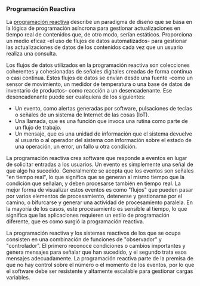 ### Programación Reactiva
La [programación reactiva](https://www.techtarget.com/searchapparchitecture/definition/reactive-programming#:~:text=Reactive%20programming%20describes%20a%20design,a%20user%20makes%20an%20inquiry.) describe un paradigma de diseño que se basa en la lógica de programación asíncrona para gestionar actualizaciones en tiempo real de contenidos que, de otro modo, serían estáticos. Proporciona un medio eficaz -el uso de flujos de datos automatizados- para gestionar las actualizaciones de datos de los contenidos cada vez que un usuario realiza una consulta.

Los flujos de datos utilizados en la programación reactiva son colecciones coherentes y cohesionadas de señales digitales creadas de forma continua o casi continua. Estos flujos de datos se envían desde una fuente -como un sensor de movimiento, un medidor de temperatura o una base de datos de inventario de productos- como reacción a un desencadenante. Ese desencadenante puede ser cualquiera de los siguientes:

- Un evento, como alertas generadas por software, pulsaciones de teclas o señales de un sistema de Internet de las cosas (IoT).
- Una llamada, que es una función que invoca una rutina como parte de un flujo de trabajo.
- Un mensaje, que es una unidad de información que el sistema devuelve al usuario o al operador del sistema con información sobre el estado de una operación, un error, un fallo u otra condición.

La programación reactiva crea software que responde a eventos en lugar de solicitar entradas a los usuarios.  Un evento es simplemente una señal de que algo ha sucedido. Generalmente se acepta que los eventos son señales "en tiempo real", lo que significa que se generan al mismo tiempo que la condición que señalan, y deben procesarse también en tiempo real. La mejor forma de visualizar estos eventos es como "flujos" que pueden pasar por varios elementos de procesamiento, detenerse y gestionarse por el camino, o bifurcarse y generar una actividad de procesamiento paralela. En la mayoría de los casos, este procesamiento es sensible al tiempo, lo que significa que las aplicaciones requieren un estilo de programación diferente, que es como surgió la programación reactiva.

La programación reactiva y los sistemas reactivos de los que se ocupa consisten en una combinación de funciones de "observador" y "controlador". El primero reconoce condiciones o cambios importantes y genera mensajes para señalar que han sucedido, y el segundo trata esos mensajes adecuadamente. La programación reactiva parte de la premisa de que no hay control sobre el número o el momento de los eventos, por lo que el software debe ser resistente y altamente escalable para gestionar cargas variables.